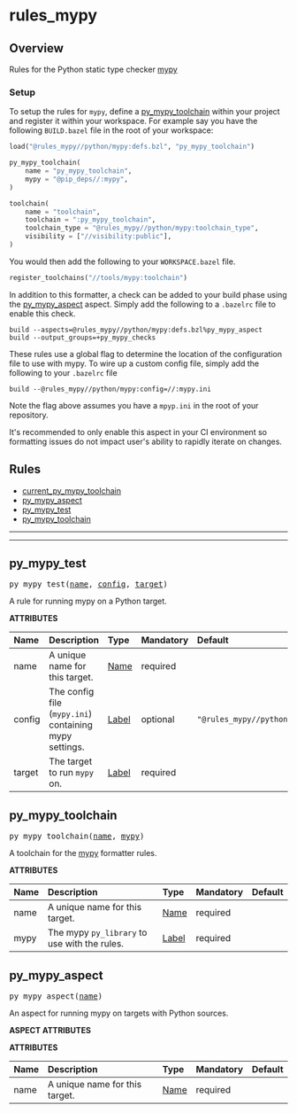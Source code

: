 <!-- Generated with Stardoc: http://skydoc.bazel.build -->

# rules_mypy

## Overview

Rules for the Python static type checker [mypy][mp]

### Setup

To setup the rules for `mypy`, define a [py_mypy_toolchain](#py_mypy_toolchain) within your
project and register it within your workspace. For example say you have the following `BUILD.bazel`
file in the root of your workspace:

```python
load("@rules_mypy//python/mypy:defs.bzl", "py_mypy_toolchain")

py_mypy_toolchain(
    name = "py_mypy_toolchain",
    mypy = "@pip_deps//:mypy",
)

toolchain(
    name = "toolchain",
    toolchain = ":py_mypy_toolchain",
    toolchain_type = "@rules_mypy//python/mypy:toolchain_type",
    visibility = ["//visibility:public"],
)
```

You would then add the following to your `WORKSPACE.bazel` file.

```python
register_toolchains("//tools/mypy:toolchain")
```

In addition to this formatter, a check can be added to your build phase using the [py_mypy_aspect](#py_mypy_aspect)
aspect. Simply add the following to a `.bazelrc` file to enable this check.

```text
build --aspects=@rules_mypy//python/mypy:defs.bzl%py_mypy_aspect
build --output_groups=+py_mypy_checks
```

These rules use a global flag to determine the location of the configuration file to use with mypy. To wire up a custom
config file, simply add the following to your `.bazelrc` file

```text
build --@rules_mypy//python/mypy:config=//:mypy.ini
```

Note the flag above assumes you have a `mpyp.ini` in the root of your repository.

It's recommended to only enable this aspect in your CI environment so formatting issues do not
impact user's ability to rapidly iterate on changes.


[mp]: https://mypy.readthedocs.io/

## Rules

- [current_py_mypy_toolchain](#current_py_mypy_toolchain)
- [py_mypy_aspect](#py_mypy_aspect)
- [py_mypy_test](#py_mypy_aspect)
- [py_mypy_toolchain](#py_mypy_toolchain)

---
---

<a id="py_mypy_test"></a>

## py_mypy_test

<pre>
py_mypy_test(<a href="#py_mypy_test-name">name</a>, <a href="#py_mypy_test-config">config</a>, <a href="#py_mypy_test-target">target</a>)
</pre>

A rule for running mypy on a Python target.

**ATTRIBUTES**


| Name  | Description | Type | Mandatory | Default |
| :------------- | :------------- | :------------- | :------------- | :------------- |
| <a id="py_mypy_test-name"></a>name |  A unique name for this target.   | <a href="https://bazel.build/concepts/labels#target-names">Name</a> | required |  |
| <a id="py_mypy_test-config"></a>config |  The config file (`mypy.ini`) containing mypy settings.   | <a href="https://bazel.build/concepts/labels">Label</a> | optional |  `"@rules_mypy//python/mypy:config"`  |
| <a id="py_mypy_test-target"></a>target |  The target to run `mypy` on.   | <a href="https://bazel.build/concepts/labels">Label</a> | required |  |


<a id="py_mypy_toolchain"></a>

## py_mypy_toolchain

<pre>
py_mypy_toolchain(<a href="#py_mypy_toolchain-name">name</a>, <a href="#py_mypy_toolchain-mypy">mypy</a>)
</pre>

A toolchain for the [mypy](https://mypy.readthedocs.io/) formatter rules.

**ATTRIBUTES**


| Name  | Description | Type | Mandatory | Default |
| :------------- | :------------- | :------------- | :------------- | :------------- |
| <a id="py_mypy_toolchain-name"></a>name |  A unique name for this target.   | <a href="https://bazel.build/concepts/labels#target-names">Name</a> | required |  |
| <a id="py_mypy_toolchain-mypy"></a>mypy |  The mypy `py_library` to use with the rules.   | <a href="https://bazel.build/concepts/labels">Label</a> | required |  |


<a id="py_mypy_aspect"></a>

## py_mypy_aspect

<pre>
py_mypy_aspect(<a href="#py_mypy_aspect-name">name</a>)
</pre>

An aspect for running mypy on targets with Python sources.

**ASPECT ATTRIBUTES**



**ATTRIBUTES**


| Name  | Description | Type | Mandatory | Default |
| :------------- | :------------- | :------------- | :------------- | :------------- |
| <a id="py_mypy_aspect-name"></a>name |  A unique name for this target.   | <a href="https://bazel.build/concepts/labels#target-names">Name</a> | required |  |


